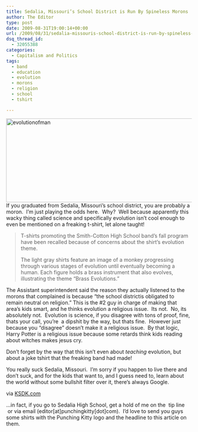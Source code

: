 ```yaml
---
title: Sedalia, Missouri’s School District is Run By Spineless Morons
author: The Editor
type: post
date: 2009-08-31T19:00:14+00:00
url: /2009/08/31/sedalia-missouris-school-district-is-run-by-spineless-morons/
dsq_thread_id:
  - 32055388
categories:
  - Capitalism and Politics
tags:
  - band
  - education
  - evolution
  - morons
  - religion
  - school
  - tshirt

---
```

<p style="text-align: left;">
  <a href="http://punchingkitty.com/wp-content/uploads/2009/08/evolutionofman.jpg"><img class="size-full wp-image-1565 aligncenter" title="evolutionofman" src="http://punchingkitty.com/wp-content/uploads/2009/08/evolutionofman.jpg" alt="evolutionofman" width="600" height="227" srcset="http://media.punchingkitty.com/wordpress/2009/08/evolutionofman.jpg 600w, http://media.punchingkitty.com/wordpress/2009/08/evolutionofman-300x113.jpg 300w" sizes="(max-width: 600px) 100vw, 600px" /></a>If you graduated from Sedalia, Missouri&#8217;s school district, you are probably a moron.  I&#8217;m just playing the odds here.  Why?  Well because apparently this wacky thing called science and specifically evolution isn&#8217;t cool enough to even be mentioned on a freaking t-shirt, let alone taught!
</p>

> T-shirts promoting the Smith-Cotton High School band&#8217;s fall program have been recalled because of concerns about the shirt&#8217;s evolution theme.
> 
> The light gray shirts feature an image of a monkey progressing through various stages of evolution until eventually becoming a human. Each figure holds a brass instrument that also evolves, illustrating the theme &#8220;Brass Evolutions.&#8221;

The Assistant superintendent said the reason they actually listened to the morons that complained is because &#8220;the school districtis obligated to remain neutral on religion.&#8221; This is the #2 guy in charge of making that area&#8217;s kids smart, and he thinks evolution a religious issue.  Its not.  No, its absolutely not.  Evolution is science, if you disagree with tons of proof, fine, thats your call, you&#8217;re  a dipshit by the way, but thats fine.  However just because you &#8220;disagree&#8221; doesn&#8217;t make it a religious issue.  By that logic, Harry Potter is a religious issue because some retards think kids reading about witches makes jesus cry.

Don&#8217;t forget by the way that this isn&#8217;t even about _teaching_ evolution, but about a joke tshirt that the freaking band had made!

You really suck Sedalia, Missouri.  I&#8217;m sorry if you happen to live there and don&#8217;t suck, and for the kids that want to, and I guess need to, learn about the world without some bullshit filter over it, there&#8217;s always Google.

via [KSDK.com][1]

&#8230;in fact, if you go to Sedalia High School, get a hold of me on the  tip line  or via email (editor[at]punchingkitty[dot]com).  I&#8217;d love to send you guys some shirts with the Punching Kitty logo and the headline to this article on them.

 [1]: http://www.ksdk.com/news/local/story.aspx?storyid=183888&catid=3
